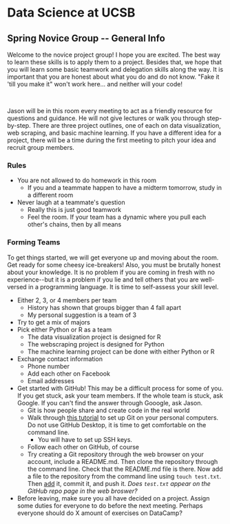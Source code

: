 <h1>Data Science at UCSB</h1>
<h2>Spring Novice Group -- General Info</h2>

<p>
	Welcome to the novice project group! I hope you are excited. The best way to learn these skills is to apply them to a project. Besides that, we hope that you will learn some basic teamwork and delegation skills along the way. It is important that you are honest about what you do and do not know. "Fake it 'till you make it" won't work here... and neither will your code! 
</p>
<br>
<p>
	Jason will be in this room every meeting to act as a friendly resource for questions and guidance. He will not give lectures or walk you through step-by-step. There are three project outlines, one of each on data visualization, web scraping, and basic machine learning. If you have a different idea for a project, there will be a time during the first meeting to pitch your idea and recruit group members.
</p>

<h3>Rules</h3>
<ul>
	<li>
		You are not allowed to do homework in this room
		<ul>
			<li>
				If you and a teammate happen to have a midterm tomorrow, study in a different room
			</li>
		</ul>
	</li>
	<li>
		Never laugh at a teammate's question
		<ul>
			<li>
				Really this is just good teamwork
			</li>
			<li>
				Feel the room. If your team has a dynamic where you pull each other's chains, then by all means
			</li>
		</ul>
	</li>
</ul>

<h3>Forming Teams</h3>
<p>
	To get things started, we will get everyone up and moving about the room. Get ready for some cheesy ice-breakers! Also, you must be brutally honest about your knowledge. It is no problem if you are coming in fresh with no experience--but it is a problem if you lie and tell others that you are well-versed in a programming language. It is time to self-assess your skill level. 
</p>
<ul>
	<li>
		Either 2, 3, or 4 members per team
		<ul>
			<li>
				History has shown that groups bigger than 4 fall apart
			</li>
			<li>
				My personal suggestion is a team of 3
			</li>
		</ul>
	</li>
	<li>
		Try to get a mix of majors
	</li>
	<li>
		Pick either Python or R as a team
		<ul>
			<li>
				The data visualization project is designed for R
			</li>
			<li>
				The webscraping project is designed for Python
			</li>
			<li>
				The machine learning project can be done with either Python or R
			</li>
		</ul>
	</li>
	<li>
		Exchange contact information
		<ul>
			<li>
				Phone number
			</li>
			<li>
				Add each other on Facebook
			</li>
			<li>
				Email addresses
			</li>
		</ul>
	</li>
	<li>
		Get started with GitHub! This may be a difficult process for some of you. If you get stuck, ask your team members. If the whole team is stuck, ask Google. If you can't find the answer through Gooogle, ask Jason.
		<ul>
			<li>
				Git is how people share and create code in the real world
			</li>
			<li>
				Walk through <a href="https://help.github.com/articles/set-up-git/">this tutorial</a> to set up Git on your personal computers. Do not use GitHub Desktop, it is time to get comfortable on the command line.
				<ul>
					<li>
						You will have to set up SSH keys.
					</li>
				</ul>
			</li>
			<li>
				Follow each other on GitHub, of course
			</li>
			<li>
				Try creating a Git repository through the web browser on your account, include a README.md. Then clone the repository through the command line. Check that the README.md file is there. Now add a file to the repository from the command line using <code>touch test.txt</code>. Then <a href="http://stackoverflow.com/questions/572549/difference-between-git-add-a-and-git-add">add</a> it, commit it, and push it. <em>Does <code>test.txt</code> appear on the GitHub repo page in the web broswer?</em>
			</li>
		</ul>
	</li>
	<li>
		Before leaving, make sure you all have decided on a project. Assign some duties for everyone to do before the next meeting. Perhaps everyone should do X amount of exercises on DataCamp? 
	</li>
</ul>

